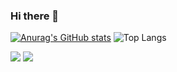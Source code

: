 ### Hi there 👋

[![Anurag's GitHub stats](https://github-readme-stats.vercel.app/api?username=lype94&show_icons=true&theme=dark#gh-dark-mode-only)](https://github.com/lype94/github-readme-stats#gh-dark-mode-only)
![Top Langs](https://github-readme-stats.vercel.app/api/top-langs/?username=lype94&layout=compact)

![](http://github-profile-summary-cards.vercel.app/api/cards/stats?username=lype94&theme=aura_dark)
![](http://github-profile-summary-cards.vercel.app/api/cards/profile-details?username=lype94&theme=github_dark)


